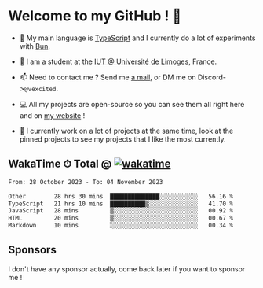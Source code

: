# Welcome to my GitHub ! 🌃

- 🔭 My main language is [TypeScript](https://www.typescriptlang.org/) and I currently do a lot of experiments with [Bun](https://bun.sh).

- 🌱 I am a student at the [IUT @ Université de Limoges](https://iut.unilim.fr), France.

- 📫 Need to contact me ? Send me <a href="mailto:mikkel@milescode.dev">a mail</a>, or DM me on Discord->`@vexcited`.

- 💻 All my projects are open-source so you can see them all right here and on <a href="https://vexcited.vercel.app">my website</a> !

- 👀 I currently work on a lot of projects at the same time, look at the pinned projects to see my projects that I like the most currently.

## WakaTime ⏱ Total @ [![wakatime](https://wakatime.com/badge/user/0839e595-e07a-435c-8d59-ed95f2a3d6dd.svg)](https://wakatime.com/@0839e595-e07a-435c-8d59-ed95f2a3d6dd)

<!--START_SECTION:waka-->

```txt
From: 28 October 2023 - To: 04 November 2023

Other        28 hrs 30 mins  ██████████████░░░░░░░░░░░   56.16 %
TypeScript   21 hrs 10 mins  ██████████▒░░░░░░░░░░░░░░   41.70 %
JavaScript   28 mins         ▒░░░░░░░░░░░░░░░░░░░░░░░░   00.92 %
HTML         20 mins         ▒░░░░░░░░░░░░░░░░░░░░░░░░   00.67 %
Markdown     10 mins         ░░░░░░░░░░░░░░░░░░░░░░░░░   00.34 %
```

<!--END_SECTION:waka-->

## Sponsors

I don't have any sponsor actually, come back later if you want to sponsor me !
